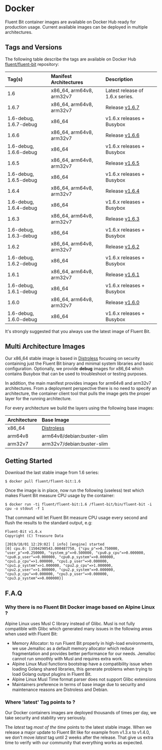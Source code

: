 # Docker

Fluent Bit container images are available on Docker Hub ready for production usage. Current available images can be deployed in multiple architectures.

## Tags and Versions

The following table describe the tags are available on Docker Hub [fluent/fluent-bit](https://hub.docker.com/r/fluent/fluent-bit/) repository:

| Tag\(s\) | Manifest Architectures | Description |
| :--- | :--- | :--- |
| 1.6 | x86\_64, arm64v8, arm32v7 | Latest release of 1.6.x series. |
| 1.6.7 | x86\_64, arm64v8, arm32v7 | Release [v1.6.7](https://fluentbit.io/announcements/v1.6.7/) |
| 1.6-debug, 1.6.7-debug | x86\_64 | v1.6.x releases + Busybox |
| 1.6.6 | x86\_64, arm64v8, arm32v7 | Release [v1.6.6](https://fluentbit.io/announcements/v1.6.6/) |
| 1.6-debug, 1.6.6-debug | x86\_64 | v1.6.x releases + Busybox |
| 1.6.5 | x86\_64, arm64v8, arm32v7 | Release [v1.6.5](https://fluentbit.io/announcements/v1.6.5/) |
| 1.6-debug, 1.6.5-debug | x86\_64 | v1.6.x releases + Busybox |
| 1.6.4 | x86\_64, arm64v8, arm32v7 | Release [v1.6.4](https://fluentbit.io/announcements/v1.6.4/) |
| 1.6-debug, 1.6.4-debug | x86\_64 | v1.6.x releases + Busybox |
| 1.6.3 | x86\_64, arm64v8, arm32v7 | Release [v1.6.3](https://fluentbit.io/announcements/v1.6.3/) |
| 1.6-debug, 1.6.3-debug | x86\_64 | v1.6.x releases + Busybox |
| 1.6.2 | x86\_64, arm64v8, arm32v7 | Release [v1.6.2](https://fluentbit.io/announcements/v1.6.2/) |
| 1.6-debug, 1.6.2-debug | x86\_64 | v1.6.x releases + Busybox |
| 1.6.1 | x86\_64, arm64v8, arm32v7 | Release [v1.6.1](https://fluentbit.io/announcements/v1.6.1/) |
| 1.6-debug, 1.6.1-debug | x86\_64 | v1.6.x releases + Busybox |
| 1.6.0 | x86\_64, arm64v8, arm32v7 | Release [v1.6.0](https://fluentbit.io/announcements/v1.6.0/) |
| 1.6-debug, 1.6.0-debug | x86\_64 | v1.6.x releases + Busybox |

It's strongly suggested that you always use the latest image of Fluent Bit.

## Multi Architecture Images

Our x86\_64 stable image is based in [Distroless](https://github.com/GoogleContainerTools/distroless) focusing on security containing just the Fluent Bit binary and minimal system libraries and basic configuration. Optionally, we provide **debug** images for x86\_64 which contains Busybox that can be used to troubleshoot or testing purposes.

In addition, the main manifest provides images for arm64v8 and arm32v7 architectures. From a deployment perspective there is no need to specify an architecture, the container client tool that pulls the image gets the proper layer for the running architecture.

For every architecture we build the layers using the following base images:

| Architecture | Base Image |
| :--- | :--- |
| x86\_64 | [Distroless](https://github.com/GoogleContainerTools/distroless) |
| arm64v8 | arm64v8/debian:buster-slim |
| arm32v7 | arm32v7/debian:buster-slim |

## Getting Started

Download the last stable image from 1.6 series:

```text
$ docker pull fluent/fluent-bit:1.6
```

Once the image is in place, now run the following \(useless\) test which makes Fluent Bit measure CPU usage by the container:

```text
$ docker run -ti fluent/fluent-bit:1.6 /fluent-bit/bin/fluent-bit -i cpu -o stdout -f 1
```

That command will let Fluent Bit measure CPU usage every second and flush the results to the standard output, e.g:

```text
Fluent-Bit v1.6.x
Copyright (C) Treasure Data

[2019/10/01 12:29:02] [ info] [engine] started
[0] cpu.0: [1504290543.000487750, {"cpu_p"=>0.750000, "user_p"=>0.250000, "system_p"=>0.500000, "cpu0.p_cpu"=>0.000000, "cpu0.p_user"=>0.000000, "cpu0.p_system"=>0.000000, "cpu1.p_cpu"=>1.000000, "cpu1.p_user"=>0.000000, "cpu1.p_system"=>1.000000, "cpu2.p_cpu"=>1.000000, "cpu2.p_user"=>1.000000, "cpu2.p_system"=>0.000000, "cpu3.p_cpu"=>0.000000, "cpu3.p_user"=>0.000000, "cpu3.p_system"=>0.000000}]
```

## F.A.Q

### Why there is no Fluent Bit Docker image based on Alpine Linux ?

Alpine Linux uses Musl C library instead of Glibc. Musl is not fully compatible with Glibc which generated many issues in the following areas when used with Fluent Bit:

* Memory Allocator: to run Fluent Bit properly in high-load environments, we use Jemalloc as a default memory allocator which reduce fragmentation and provides better performance for our needs. Jemalloc cannot run smoothly with Musl and requires extra work.
* Alpine Linux Musl functions bootstrap have a compatibility issue when loading Golang shared libraries, this generate problems when trying to load Golang output plugins in Fluent Bit.
* Alpine Linux Musl Time format parser does not support Glibc extensions
* Maintainers preference in terms of base image due to security and maintenance reasons are Distroless and Debian.

### Where 'latest' Tag points to ?

Our Docker containers images are deployed thousands of times per day, we take security and stability very seriously.

The _latest_ tag _most of the time_ points to the latest stable image. When we release a major update to Fluent Bit like for example from v1.3.x to v1.4.0, we don't move _latest_ tag until 2 weeks after the release. That give us extra time to verify with our community that everything works as expected.
